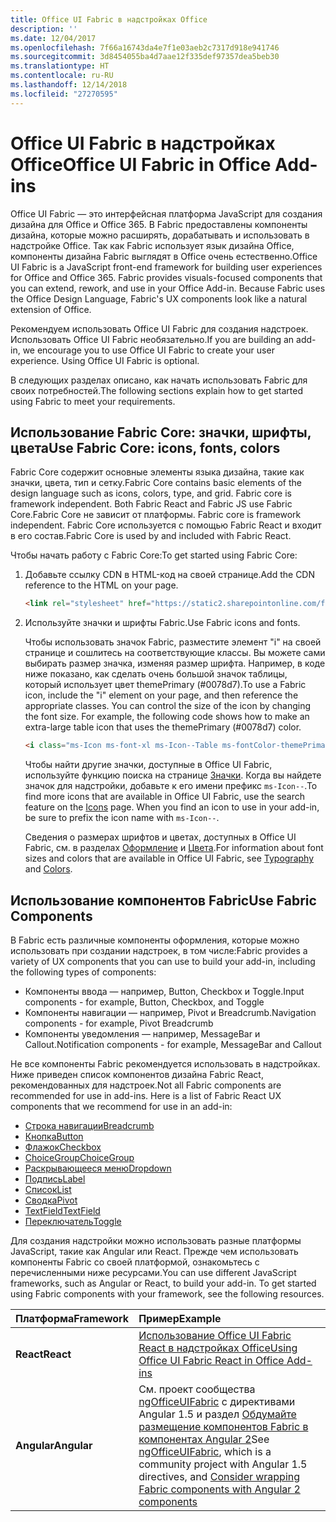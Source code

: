 ```yaml
---
title: Office UI Fabric в надстройках Office 
description: ''
ms.date: 12/04/2017
ms.openlocfilehash: 7f66a16743da4e7f1e03aeb2c7317d918e941746
ms.sourcegitcommit: 3d8454055ba4d7aae12f335def97357dea5beb30
ms.translationtype: HT
ms.contentlocale: ru-RU
ms.lasthandoff: 12/14/2018
ms.locfileid: "27270595"
---
```

# <a name="office-ui-fabric-in-office-add-ins"></a><span data-ttu-id="c871f-102">Office UI Fabric в надстройках Office</span><span class="sxs-lookup"><span data-stu-id="c871f-102">Office UI Fabric in Office Add-ins</span></span> 

<span data-ttu-id="c871f-p101">Office UI Fabric — это интерфейсная платформа JavaScript для создания дизайна для Office и Office 365. В Fabric предоставлены компоненты дизайна, которые можно расширять, дорабатывать и использовать в надстройке Office. Так как Fabric использует язык дизайна Office, компоненты дизайна Fabric выглядят в Office очень естественно.</span><span class="sxs-lookup"><span data-stu-id="c871f-p101">Office UI Fabric is a JavaScript front-end framework for building user experiences for Office and Office 365. Fabric provides visuals-focused components that you can extend, rework, and use in your Office Add-in. Because Fabric uses the Office Design Language, Fabric's UX components look like a natural extension of Office.</span></span> 

<span data-ttu-id="c871f-p102">Рекомендуем использовать Office UI Fabric для создания надстроек. Использовать Office UI Fabric необязательно.</span><span class="sxs-lookup"><span data-stu-id="c871f-p102">If you are building an add-in, we encourage you to use Office UI Fabric to create your user experience. Using Office UI Fabric is optional.</span></span>

<span data-ttu-id="c871f-108">В следующих разделах описано, как начать использовать Fabric для своих потребностей.</span><span class="sxs-lookup"><span data-stu-id="c871f-108">The following sections explain how to get started using Fabric to meet your requirements.</span></span> 

## <a name="use-fabric-core-icons-fonts-colors"></a><span data-ttu-id="c871f-109">Использование Fabric Core: значки, шрифты, цвета</span><span class="sxs-lookup"><span data-stu-id="c871f-109">Use Fabric Core: icons, fonts, colors</span></span>
<span data-ttu-id="c871f-110">Fabric Core содержит основные элементы языка дизайна, такие как значки, цвета, тип и сетку.</span><span class="sxs-lookup"><span data-stu-id="c871f-110">Fabric Core contains basic elements of the design language such as icons, colors, type, and grid. Fabric core is framework independent. Both Fabric React and Fabric JS use Fabric Core.</span></span><span data-ttu-id="c871f-111">Fabric Core не зависит от платформы.</span><span class="sxs-lookup"><span data-stu-id="c871f-111"> Fabric core is framework independent.</span></span> <span data-ttu-id="c871f-112">Fabric Core используется с помощью Fabric React и входит в его состав.</span><span class="sxs-lookup"><span data-stu-id="c871f-112">Fabric Core is used by and included with Fabric React.</span></span>

<span data-ttu-id="c871f-113">Чтобы начать работу с Fabric Core:</span><span class="sxs-lookup"><span data-stu-id="c871f-113">To get started using Fabric Core:</span></span>

1. <span data-ttu-id="c871f-114">Добавьте ссылку CDN в HTML-код на своей странице.</span><span class="sxs-lookup"><span data-stu-id="c871f-114">Add the CDN reference to the HTML on your page.</span></span>  

    ```html
    <link rel="stylesheet" href="https://static2.sharepointonline.com/files/fabric/office-ui-fabric-core/9.6.1/css/fabric.min.css">
    ```   
    
2. <span data-ttu-id="c871f-115">Используйте значки и шрифты Fabric.</span><span class="sxs-lookup"><span data-stu-id="c871f-115">Use Fabric icons and fonts.</span></span> 

    <span data-ttu-id="c871f-p104">Чтобы использовать значок Fabric, разместите элемент "i" на своей странице и сошлитесь на соответствующие классы. Вы можете сами выбирать размер значка, изменяя размер шрифта. Например, в коде ниже показано, как сделать очень большой значок таблицы, который использует цвет themePrimary (#0078d7).</span><span class="sxs-lookup"><span data-stu-id="c871f-p104">To use a Fabric icon, include the "i" element on your page, and then reference the appropriate classes. You can control the size of the icon by changing the font size. For example, the following code shows how to make an extra-large table icon that uses the themePrimary (#0078d7) color.</span></span> 
   
    ```html
    <i class="ms-Icon ms-font-xl ms-Icon--Table ms-fontColor-themePrimary"></i>
    ```

    <span data-ttu-id="c871f-p105">Чтобы найти другие значки, доступные в Office UI Fabric, используйте функцию поиска на странице [Значки](https://developer.microsoft.com/fabric#/styles/icons). Когда вы найдете значок для надстройки, добавьте к его имени префикс `ms-Icon--`.</span><span class="sxs-lookup"><span data-stu-id="c871f-p105">To find more icons that are available in Office UI Fabric, use the search feature on the [Icons](https://developer.microsoft.com/fabric#/styles/icons) page. When you find an icon to use in your add-in, be sure to prefix the icon name with `ms-Icon--`.</span></span> 

    <span data-ttu-id="c871f-121">Сведения о размерах шрифтов и цветах, доступных в Office UI Fabric, см. в разделах [Оформление](https://developer.microsoft.com/fabric#/styles/typography) и [Цвета](https://developer.microsoft.com/fabric#/styles/colors).</span><span class="sxs-lookup"><span data-stu-id="c871f-121">For information about font sizes and colors that are available in Office UI Fabric, see [Typography](https://developer.microsoft.com/fabric#/styles/typography) and [Colors](https://developer.microsoft.com/fabric#/styles/colors).</span></span>
 
## <a name="use-fabric-components"></a><span data-ttu-id="c871f-122">Использование компонентов Fabric</span><span class="sxs-lookup"><span data-stu-id="c871f-122">Use Fabric Components</span></span> 
<span data-ttu-id="c871f-123">В Fabric есть различные компоненты оформления, которые можно использовать при создании надстроек, в том числе:</span><span class="sxs-lookup"><span data-stu-id="c871f-123">Fabric provides a variety of UX components that you can use to build your add-in, including the following types of components:</span></span>

- <span data-ttu-id="c871f-124">Компоненты ввода — например, Button, Checkbox и Toggle.</span><span class="sxs-lookup"><span data-stu-id="c871f-124">Input components - for example, Button, Checkbox, and Toggle</span></span>
- <span data-ttu-id="c871f-125">Компоненты навигации — например, Pivot и Breadcrumb.</span><span class="sxs-lookup"><span data-stu-id="c871f-125">Navigation components - for example, Pivot Breadcrumb</span></span>
- <span data-ttu-id="c871f-126">Компоненты уведомления — например, MessageBar и Callout.</span><span class="sxs-lookup"><span data-stu-id="c871f-126">Notification components - for example, MessageBar and Callout</span></span>  

<span data-ttu-id="c871f-127">Не все компоненты Fabric рекомендуется использовать в надстройках. Ниже приведен список компонентов дизайна Fabric React, рекомендованных для надстроек.</span><span class="sxs-lookup"><span data-stu-id="c871f-127">Not all Fabric components are recommended for use in add-ins. Here is a list of Fabric React UX components that we recommend for use in an add-in:</span></span>

- [<span data-ttu-id="c871f-128">Строка навигации</span><span class="sxs-lookup"><span data-stu-id="c871f-128">Breadcrumb</span></span>](https://developer.microsoft.com/fabric#/components/breadcrumb)
- [<span data-ttu-id="c871f-129">Кнопка</span><span class="sxs-lookup"><span data-stu-id="c871f-129">Button</span></span>](https://developer.microsoft.com/fabric#/components/button)
- [<span data-ttu-id="c871f-130">Флажок</span><span class="sxs-lookup"><span data-stu-id="c871f-130">Checkbox</span></span>](https://developer.microsoft.com/fabric#/components/checkbox)
- [<span data-ttu-id="c871f-131">ChoiceGroup</span><span class="sxs-lookup"><span data-stu-id="c871f-131">ChoiceGroup</span></span>](https://developer.microsoft.com/fabric#/components/choicegroup)
- [<span data-ttu-id="c871f-132">Раскрывающееся меню</span><span class="sxs-lookup"><span data-stu-id="c871f-132">Dropdown</span></span>](https://developer.microsoft.com/fabric#/components/dropdown)
- [<span data-ttu-id="c871f-133">Подпись</span><span class="sxs-lookup"><span data-stu-id="c871f-133">Label</span></span>](https://developer.microsoft.com/fabric#/components/label)
- [<span data-ttu-id="c871f-134">Список</span><span class="sxs-lookup"><span data-stu-id="c871f-134">List</span></span>](https://developer.microsoft.com/fabric#/components/list)
- [<span data-ttu-id="c871f-135">Сводка</span><span class="sxs-lookup"><span data-stu-id="c871f-135">Pivot</span></span>](https://developer.microsoft.com/fabric#/components/pivot)
- [<span data-ttu-id="c871f-136">TextField</span><span class="sxs-lookup"><span data-stu-id="c871f-136">TextField</span></span>](https://developer.microsoft.com/fabric#/components/textfield)
- [<span data-ttu-id="c871f-137">Переключатель</span><span class="sxs-lookup"><span data-stu-id="c871f-137">Toggle</span></span>](https://developer.microsoft.com/fabric#/components/toggle)

<span data-ttu-id="c871f-p106">Для создания надстройки можно использовать разные платформы JavaScript, такие как Angular или React. Прежде чем использовать компоненты Fabric со своей платформой, ознакомьтесь с перечисленными ниже ресурсами.</span><span class="sxs-lookup"><span data-stu-id="c871f-p106">You can use different JavaScript frameworks, such as Angular or React, to build your add-in. To get started using Fabric components with your framework, see the following resources.</span></span>

|<span data-ttu-id="c871f-140">**Платформа**</span><span class="sxs-lookup"><span data-stu-id="c871f-140">**Framework**</span></span>|<span data-ttu-id="c871f-141">**Пример**</span><span class="sxs-lookup"><span data-stu-id="c871f-141">**Example**</span></span>|
|:------------|:----------|
|<span data-ttu-id="c871f-142">**React**</span><span class="sxs-lookup"><span data-stu-id="c871f-142">**React**</span></span>|[<span data-ttu-id="c871f-143">Использование Office UI Fabric React в надстройках Office</span><span class="sxs-lookup"><span data-stu-id="c871f-143">Using Office UI Fabric React in Office Add-ins</span></span>](using-office-ui-fabric-react.md )|
|<span data-ttu-id="c871f-144">**Angular**</span><span class="sxs-lookup"><span data-stu-id="c871f-144">**Angular**</span></span>| <span data-ttu-id="c871f-145">См. проект сообщества [ngOfficeUIFabric](http://ngofficeuifabric.com/) с директивами Angular 1.5 и раздел [Обдумайте размещение компонентов Fabric в компонентах Angular 2](../develop/add-ins-with-angular2.md#consider-wrapping-fabric-components-with-angular-components)</span><span class="sxs-lookup"><span data-stu-id="c871f-145">See [ngOfficeUIFabric](http://ngofficeuifabric.com/), which is a community project with Angular 1.5 directives, and [Consider wrapping Fabric components with Angular 2 components](../develop/add-ins-with-angular2.md#consider-wrapping-fabric-components-with-angular-components)</span></span>|
